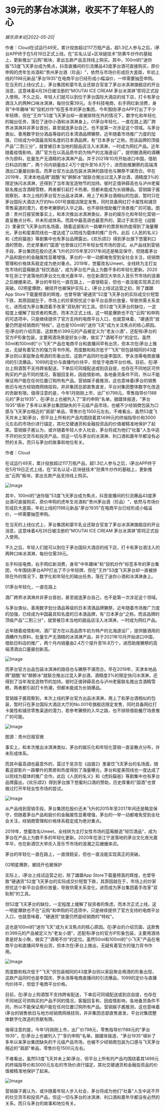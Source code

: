 # 39元的茅台冰淇淋，收买不了年轻人的心

*娱乐资本论|2022-05-20|*

作者｜Cloud在试运行49天，累计投放超过117万瓶产品，超1.3亿人参与之后，i茅台APP终于在5月19日正式上线，在"实名认证+区块链技术"防黄牛炒作的基础上，更新推出"云购"板块，拿出五款产品支持线上购买。其中，100ml的"迷你版"53度飞天茅台成为焦点，抖音直播间的引流爆品43度茅台酒可直接购买，原价申购的虎年生肖酒和"贵州茅台酒（珍品）"，依然与市场价形成巨大差距，年初上线的1198元新品"茅台1935"在电商平台已经形成小幅溢价，一样需要抽签申购。在当天的上线仪式上，茅台集团和蒙牛乳业还联合官宣了茅台冰淇淋旗舰店的开业消息，这意味着4月26日被注册的"MOUTAI ICE CREAM 茅台冰淇淋"即将正式投入使用。不久之后，年轻人们就可以到位于茅台国际大酒店的线下店，打卡有茅台酒注入的两种口味冰淇淋，每份仅需39元。左手科技电商，右手网红新消费，身背"中年趣味"和"投机炒作"标签多年的茅台集团，今年围绕i茅台APP打出了不少年轻牌，但在"王炸"53度飞天茅台却一直被排除在外的情况下，数字化和年轻化的输出任务，落在了迷你小酒和冰淇淋身上。01茅台年轻化，一直在路上酒厂跨界冰淇淋并非茅台首创，甚至就连茅台自己，也不是第一次涉足这个领域。与茅台类似，善用数字划分酒品等级的日本清酒品牌獭祭，近年随着市场推广力度的加强，已经成为中国最具知名度的日本酒品牌，有"日本茅台"之称。而该品牌的顶级产品"二割三分"，就曾被日本当地的甜品店注入冰淇淋，一时成为网红产品。近年随着疫情影响，酒厂官方在以高品质牛奶为特产的北海道设厂，提供酿酒用的酒糟作为原料，批量生产无酒精的冰淇淋产品，并于2021年10月开始进口中国，借助日料店的推广，两个月内销量由2.4万个提升至16.8万个，进而助推獭祭的高端清酒出口量屡创新高。而茅台官方出品包装冰淇淋的路径也与獭祭不谋而合。早在2019年，天津本地品牌"甜酷"和"醉醉冰"就联合推出过混入茅台酒，酒精度3%的限定快闪冰淇淋，还得到了当年淘宝造物节的加持。彼时正值钟薛高也与泸州老窖联名推出含酒精雪糕，两者都引起打卡热潮，但都未能成为长销爆品。营销娱子酱观察到，本次上线的茅台官方出品冰淇淋，用上了和茅台酒相似的包装，暂时只在茅台国际大酒店大厅的No.001号旗舰店限定发售，同时具备网红打卡属性和铺货零售渠道的潜力，若参考獭祭的入华之路，也不排除借助餐厅场景推广的可能。图源：贵州日报官微事实上，和本次推出冰淇淋类似，茅台的娱乐化和年轻化营销一直呈散点分布，并未形成体系。而其中最高调也最意外的，莫过于吴京在《战狼2》里豪饮飞天茅台的名场面，随着这部影片一路攀升的票房和热度得到了海量曝光，茅台和星美院线也一度达成了以院线为载体的推广合作。此后《人民的名义》和《虎妈猫爸》等剧集中也有茅台品牌露出，《欢乐颂2》得到茅台旗下悠蜜利口酒的赞助，历史厚重的"国酒"也曾做过打开年轻女性市场的尝试。从产品线到营销手段，茅台集团在股价还未飞升的2015年至2017年间还是略显保守，但随着茅台产品和股价的金融属性显著增强，茅台的一举一动都难免受到全社会关注，经销商管理和价格体系稳定成为绝对重点。2019年，悠蜜改名Umeet，全线转为主打女性市场的蓝莓酿造"轻饮酒品"，成为茅台在产品上为数不多的年轻化更新。2020年在浙江宁波落地的茅台文化夜光嘉年华，也在新酒饮大举杀入音乐节市场的浪潮之后姗姗来迟。茅台的年轻化一直在路上，一直很稳妥，但也一直没能实现真正的突破。02明星爆款，被绕开也被保护实际上，i茅台上线试运营之初，除了雄踞App Store下载量榜首的辉煌，也曾导致"硬通货"52度飞天茅台的实际成交价短暂下跌，其原因就在于，市场上的炒家担忧这个新平台会原价放量，导致供需关系变化，进而成为茅台集团着手改革"双轨制"的工具。但52度飞天茅台的缺位，一定程度上缓解了投资者的焦虑，而本次正式上线，这一明星爆款也不在"云购"和申购的可选项中，只是继续提供了官方支持的电商平台入口，也就意味着，"硬通货"放量仍然是经销商的"特权"。这也是100ml的"迷你飞天"成为关注焦点的核心原因。在i茅台的介绍页面，这款售价399元的产品被定义为"老友小酒"，还配有i茅台的官方IP形象包装，主要用酒场景是好友小聚，做实了"酒喝不炒"的定位。虽然50ml和100ml的"小飞天"产品在电商平台和直播间早有出货，但本次在i茅台上推出，无疑有着官方的强力背书作用。而度数和档次低于"飞天"但包装相同的43度茅台则以家庭聚会用酒的形象出现，这款产品同时也是李国庆、罗永浩等电商直播间的引流爆品，1099的定价与直播均价持平，但低于电商平台价格。目前，在i茅台上购酒暂不支持跨省配送，下单后可同城配送或到店自提，也存在不同地区可供购买的产品不同的情况，客服回复称，因疫情影响，各地备货条件不同，所以不能保证用户能在任何位置订购所有产品。营销娱子酱推测，这也意味着i茅台的销售依旧与地方经销商网络挂钩，并非集团总部直售直发，平台对集团整体数字化改造的贡献有限。值得注意的是，今年1月刚刚上市，出厂价798元，零售指导价1188元的"茅台1935"，在i茅台上也被列入了"享约申购"名单。据媒体报道，"茅台1935"填补了多年以来茅台集团缺失的千元级产品市场，也被不少经销商包装为口感与飞天茅台相近的"肩部"单品，零售价在1500元左右。不难看出，虽然53度飞天并未上架i茅台，但平台上所有的产品均围绕着其1499元的终端指导价和3000元左右的市场价进行锚定，其社交硬通货和金融投资品的价值被精准地保护了起来。营销娱子酱认为，或许随着年轻人步入社会，茅台将成为他们"社畜"人生中逃不开的社交货币和投资产品，但这一切与茅台的冰淇淋、利口酒和嘉年华都没有必然的关系，而只与茅台的故事和地位有关。

作者｜Cloud

在试运行49天，累计投放超过117万瓶产品，超1.3亿人参与之后，i茅台APP终于在5月19日正式上线，在"实名认证+区块链技术"防黄牛炒作的基础上，更新推出"云购"板块，拿出五款产品支持线上购买。

![Image](https://p3.toutiaoimg.com/origin/tos-cn-i-qvj2lq49k0/8ec11a8d598d4045bbe14d19842c6d40?from=pc)

其中，100ml的"迷你版"53度飞天茅台成为焦点，抖音直播间的引流爆品43度茅台酒可直接购买，原价申购的虎年生肖酒和"贵州茅台酒（珍品）"，依然与市场价形成巨大差距，年初上线的1198元新品"茅台1935"在电商平台已经形成小幅溢价，一样需要抽签申购。

在当天的上线仪式上，茅台集团和蒙牛乳业还联合官宣了茅台冰淇淋旗舰店的开业消息，这意味着4月26日被注册的"MOUTAI ICE CREAM 茅台冰淇淋"即将正式投入使用。

不久之后，年轻人们就可以到位于茅台国际大酒店的线下店，打卡有茅台酒注入的两种口味冰淇淋，每份仅需39元。

左手科技电商，右手网红新消费，身背"中年趣味"和"投机炒作"标签多年的茅台集团，今年围绕i茅台APP打出了不少年轻牌，但在"王炸"53度飞天茅台却一直被排除在外的情况下，数字化和年轻化的输出任务，落在了迷你小酒和冰淇淋身上。

01茅台年轻化，一直在路上

酒厂跨界冰淇淋并非茅台首创，甚至就连茅台自己，也不是第一次涉足这个领域。

与茅台类似，善用数字划分酒品等级的日本清酒品牌獭祭，近年随着市场推广力度的加强，已经成为中国最具知名度的日本酒品牌，有"日本茅台"之称。而该品牌的顶级产品"二割三分"，就曾被日本当地的甜品店注入冰淇淋，一时成为网红产品。

近年随着疫情影响，酒厂官方在以高品质牛奶为特产的北海道设厂，提供酿酒用的酒糟作为原料，批量生产无酒精的冰淇淋产品，并于2021年10月开始进口中国，借助日料店的推广，两个月内销量由2.4万个提升至16.8万个，进而助推獭祭的高端清酒出口量屡创新高。

![Image](https://p3.toutiaoimg.com/origin/tos-cn-i-qvj2lq49k0/ce94275d8fcc4c23b27ad76b25028f05?from=pc)

而茅台官方出品包装冰淇淋的路径也与獭祭不谋而合。早在2019年，天津本地品牌"甜酷"和"醉醉冰"就联合推出过混入茅台酒，酒精度3%的限定快闪冰淇淋，还得到了当年淘宝造物节的加持。彼时正值钟薛高也与泸州老窖联名推出含酒精雪糕，两者都引起打卡热潮，但都未能成为长销爆品。

营销娱子酱观察到，本次上线的茅台官方出品冰淇淋，用上了和茅台酒相似的包装，暂时只在茅台国际大酒店大厅的No.001号旗舰店限定发售，同时具备网红打卡属性和铺货零售渠道的潜力，若参考獭祭的入华之路，也不排除借助餐厅场景推广的可能。

![Image](https://p3.toutiaoimg.com/origin/tos-cn-i-qvj2lq49k0/3b7347c57af64431a7a72482aecdd27f?from=pc)

图源：贵州日报官微

事实上，和本次推出冰淇淋类似，茅台的娱乐化和年轻化营销一直呈散点分布，并未形成体系。

而其中最高调也最意外的，莫过于吴京在《战狼2》里豪饮飞天茅台的名场面，随着这部影片一路攀升的票房和热度得到了海量曝光，茅台和星美院线也一度达成了以院线为载体的推广合作。此后《人民的名义》和《虎妈猫爸》等剧集中也有茅台品牌露出，《欢乐颂2》得到茅台旗下悠蜜利口酒的赞助，历史厚重的"国酒"也曾做过打开年轻女性市场的尝试。

![Image](https://p3.toutiaoimg.com/origin/tos-cn-i-qvj2lq49k0/943b2755299a4370b9073a5b470d2e8e?from=pc)

从产品线到营销手段，茅台集团在股价还未飞升的2015年至2017年间还是略显保守，但随着茅台产品和股价的金融属性显著增强，茅台的一举一动都难免受到全社会关注，经销商管理和价格体系稳定成为绝对重点。

2019年，悠蜜改名Umeet，全线转为主打女性市场的蓝莓酿造"轻饮酒品"，成为茅台在产品上为数不多的年轻化更新。2020年在浙江宁波落地的茅台文化夜光嘉年华，也在新酒饮大举杀入音乐节市场的浪潮之后姗姗来迟。

茅台的年轻化一直在路上，一直很稳妥，但也一直没能实现真正的突破。

02明星爆款，被绕开也被保护

实际上，i茅台上线试运营之初，除了雄踞App Store下载量榜首的辉煌，也曾导致"硬通货"52度飞天茅台的实际成交价短暂下跌，其原因就在于，市场上的炒家担忧这个新平台会原价放量，导致供需关系变化，进而成为茅台集团着手改革"双轨制"的工具。

但52度飞天茅台的缺位，一定程度上缓解了投资者的焦虑，而本次正式上线，这一明星爆款也不在"云购"和申购的可选项中，只是继续提供了官方支持的电商平台入口，也就意味着，"硬通货"放量仍然是经销商的"特权"。

这也是100ml的"迷你飞天"成为关注焦点的核心原因。在i茅台的介绍页面，这款售价399元的产品被定义为"老友小酒"，还配有i茅台的官方IP形象包装，主要用酒场景是好友小聚，做实了"酒喝不炒"的定位。虽然50ml和100ml的"小飞天"产品在电商平台和直播间早有出货，但本次在i茅台上推出，无疑有着官方的强力背书作用。

![Image](https://p3.toutiaoimg.com/origin/tos-cn-i-qvj2lq49k0/fe32cbe452fb48fa98cee3de110eb83c?from=pc)

而度数和档次低于"飞天"但包装相同的43度茅台则以家庭聚会用酒的形象出现，这款产品同时也是李国庆、罗永浩等电商直播间的引流爆品，1099的定价与直播均价持平，但低于电商平台价格。

目前，在i茅台上购酒暂不支持跨省配送，下单后可同城配送或到店自提，也存在不同地区可供购买的产品不同的情况，客服回复称，因疫情影响，各地备货条件不同，所以不能保证用户能在任何位置订购所有产品。营销娱子酱推测，这也意味着i茅台的销售依旧与地方经销商网络挂钩，并非集团总部直售直发，平台对集团整体数字化改造的贡献有限。

值得注意的是，今年1月刚刚上市，出厂价798元，零售指导价1188元的"茅台1935"，在i茅台上也被列入了"享约申购"名单。据媒体报道，"茅台1935"填补了多年以来茅台集团缺失的千元级产品市场，也被不少经销商包装为口感与飞天茅台相近的"肩部"单品，零售价在1500元左右。

不难看出，虽然53度飞天并未上架i茅台，但平台上所有的产品均围绕着其1499元的终端指导价和3000元左右的市场价进行锚定，其社交硬通货和金融投资品的价值被精准地保护了起来。

![Image](https://p3.toutiaoimg.com/origin/tos-cn-i-qvj2lq49k0/32d980142f2a4de9b021d7a04be2f62f?from=pc)

营销娱子酱认为，或许随着年轻人步入社会，茅台将成为他们"社畜"人生中逃不开的社交货币和投资产品，但这一切与茅台的冰淇淋、利口酒和嘉年华都没有必然的关系，而只与茅台的故事和地位有关。

